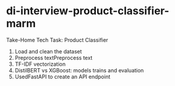 # di-interview-product-classifier-marm
Take-Home Tech Task: Product Classifier

1) Load and clean the dataset
2) Preprocess textPreprocess text
3) TF-IDF vectorization
4) DistilBERT vs XGBoost: models trains and evaluation
5) UsedFastAPI to create an API endpoint
